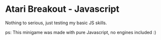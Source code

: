 # Atari Breakout - Javascript
Nothing to serious, just testing my basic JS skills.

ps: This minigame was made with pure Javascript, no engines included :)
